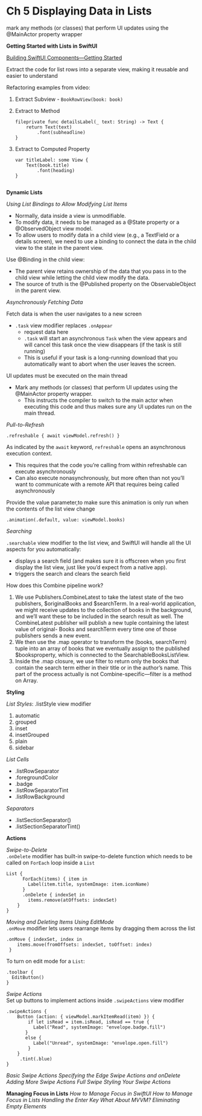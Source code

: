 <!--
http://github.com/iosjulianne
Asynchronous Programming with SwiftUI and Combine
by Peter Friese
Chapter 5 Notes 
-->

# Ch 5 Displaying Data in Lists
mark any methods (or classes) that perform UI updates using the @MainActor property wrapper 

**Getting Started with Lists in SwiftUI**

[Building SwiftUI Components—Getting Started](http://www.youtube.com/watch?v=UhDdtdeW63k)

Extract the code for list rows into a separate view, making it reusable and easier to understand

Refactoring examples from video:

1. Extract Subview - `BookRowView(book: book)`
2. Extract to Method

	```
	fileprivate func detailsLabel(_ text: String) -> Text {
		return Text(text)
			.font(subheadline)
	}

3. Extract to Computed Property
	
	```
	var titleLabel: some View {
		Text(book.title)
			.font(heading)
	}
	

**Dynamic Lists**

*Using List Bindings to Allow Modifying List Items*<br>

* Normally, data inside a view is unmodifiable. 
* To modify data, it needs to be managed as a @State property or a @ObservedObject view model. 
* To allow users to modify data in a child view (e.g., a TextField or a details screen), we need to use a binding to connect the data in the child view to the state in the parent view.

Use @Binding in the child view: 

* The parent view retains ownership of the data that you pass in to the child view while letting the child view modify the data. 
* The source of truth is the @Published property on the ObservableObject in the parent view.

*Asynchronously Fetching Data*

Fetch data is when the user navigates to a new screen

* `.task` view modifier replaces `.onAppear` 
	* request data here
	* `.task` will start an asynchronous `Task` when the view appears and will cancel this task once the view disappears (if the task is still running)
	* This is useful if your task is a long-running download that you automatically want to abort when the user leaves the screen.

UI updates must be executed on the main thread

* Mark any methods (or classes) that perform UI updates using the @MainActor property wrapper. 
	* This instructs the compiler to switch to the main actor when executing this code and thus makes sure any UI updates run on the main thread. 

*Pull-to-Refresh*

`
    .refreshable {
      await viewModel.refresh()
    } 
    `
    
As indicated by the `await` keyword, `refreshable` opens an asynchronous execution context. 

* This requires that the code you’re calling from within refreshable can execute asynchronously
* Can also execute nonasynchronously, but more often than not you’ll want to communicate with a remote API that requires being called asynchronously

Provide the value parameter,to make sure this animation is only run when the contents of the list view change

`.animation(.default, value: viewModel.books)`


*Searching*

`.searchable` view modifier to the list view, and SwiftUI will handle all the UI aspects for you automatically:
	
* displays a search field (and makes sure it is offscreen when you first display the list view, just like you’d expect from a native app). 
* triggers the search and clears the search field


How does this Combine pipeline work?

1. We use Publishers.CombineLatest to take the latest state of the two publishers, $originalBooks and $searchTerm. In a real-world application, we might receive updates to the collection of books in the background, and we’ll want these to be included in the search result as well. The CombineLatest publisher will publish a new tuple containing the latest value of original-
Books and searchTerm every time one of those publishers sends a new event. 
2. We then use the .map operator to transform the (books, searchTerm) tuple into an array of books that we eventually assign to the published $booksproperty, which is connected to the SearchableBooksListView.
3. Inside the .map closure, we use filter to return only the books that contain the search term either in their title or in the author’s name. This part of the process actually is not Combine-specific—filter is a method on Array.

**Styling**

*List Styles*: .listStyle view modifier

1. automatic
2. grouped
3. inset
4. insetGrouped
5. plain
6. sidebar

*List Cells*

- .listRowSeparator
- .foregroundColor
- .badge
- .listRowSeparatorTint
- .listRowBackground

*Separators*

- .listSectionSeparator()
- .listSectionSeparatorTint()

**Actions**

*Swipe-to-Delete*<br>
`.onDelete` modifier has built-in swipe-to-delete function which needs to be called on `ForEach` loop inside a `List`

```
List {
      ForEach(items) { item in
        Label(item.title, systemImage: item.iconName)
      }
      .onDelete { indexSet in
        items.remove(atOffsets: indexSet)
	} 
}
```

*Moving and Deleting Items Using EditMode*<br>
`.onMove` modifier lets users rearrange items by dragging them across the list

```
.onMove { indexSet, index in
	items.move(fromOffsets: indexSet, toOffset: index)
 }
```

To turn on edit mode for a `List`:

```
.toolbar {
  EditButton()
}
```

*Swipe Actions*<br>
Set up buttons to implement actions inside `.swipeActions` view modifier

```
.swipeActions {
	Button (action: { viewModel.markItemRead(item) }) {
 		if let isRead = item.isRead, isRead == true {
          Label("Read", systemImage: "envelope.badge.fill")
       }
       else {
          Label("Unread", systemImage: "envelope.open.fill")
		} 
	}
	 .tint(.blue)
}
```
*Basic Swipe Actions*
*Specifying the Edge*
*Swipe Actions and onDelete*
*Adding More Swipe Actions*
*Full Swipe*
*Styling Your Swipe Actions*

**Managing Focus in Lists**
*How to Manage Focus in SwiftUI*
*How to Manage Focus in Lists*
*Handling the Enter Key*
*What About MVVM?*
*Eliminating Empty Elements*

